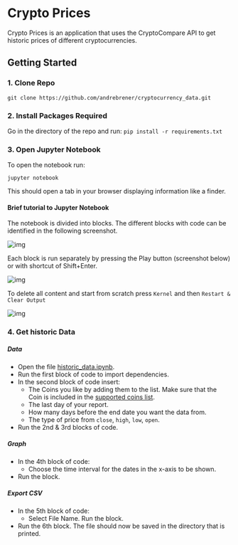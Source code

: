 # Crypto Prices

Crypto Prices is an application that uses the CryptoCompare API to get historic prices of different cryptocurrencies.

## Getting Started

### 1. Clone Repo

`git clone https://github.com/andrebrener/cryptocurrency_data.git`

### 2. Install Packages Required

Go in the directory of the repo and run:
```pip install -r requirements.txt```

### 3. Open Jupyter Notebook

To open the notebook run:

```jupyter notebook```

This should open a tab in your browser displaying information like a finder.

#### Brief tutorial to Jupyter Notebook

The notebook is divided into blocks. The different blocks with code can be identified in the following screenshot.

![img](http://i.imgur.com/JrRyW5j.png)

Each block is run separately by pressing the Play button (screenshot below) or with shortcut of Shift+Enter.

![img](http://i.imgur.com/0EWhMFo.png)

To delete all content and start from scratch press `Kernel` and then `Restart & Clear Output`

![img](http://i.imgur.com/MmWNLh8.png)

### 4. Get historic Data

##### Data

- Open the file [historic_data.ipynb](https://github.com/andrebrener/cryptocurrency_data/blob/master/historic_data.ipynb).
- Run the first block of code to import dependencies.
- In the second block of code insert:
  - The Coins you like by adding them to the list. Make sure that the Coin is included in the [supported coins list](https://github.com/andrebrener/cryptocurrency_data/blob/master/coin_list.ipynb).
  - The last day of your report.
  - How many days before the end date you want the data from.
  - The type of price from `close`, `high`, `low`, `open`.
- Run the 2nd & 3rd blocks of code.

##### Graph
- In the 4th block of code:
  - Choose the time interval for the dates in the x-axis to be shown.
- Run the block.

##### Export CSV
- In the 5th block of code:
  - Select File Name. Run the block.
- Run the 6th block. The file should now be saved in the directory that is printed.

